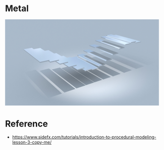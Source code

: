 # Metal
![](./art/art.jpg)

# Reference
- https://www.sidefx.com/tutorials/introduction-to-procedural-modeling-lesson-3-copy-me/